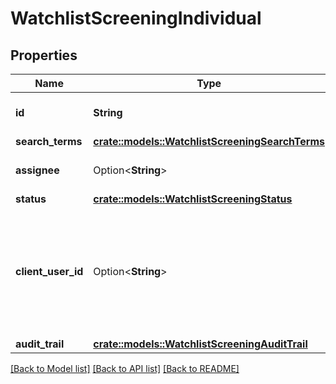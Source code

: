 # WatchlistScreeningIndividual

## Properties

Name | Type | Description | Notes
------------ | ------------- | ------------- | -------------
**id** | **String** | ID of the associated screening. | 
**search_terms** | [**crate::models::WatchlistScreeningSearchTerms**](WatchlistScreeningSearchTerms.md) |  | 
**assignee** | Option<**String**> | ID of the associated user. | 
**status** | [**crate::models::WatchlistScreeningStatus**](WatchlistScreeningStatus.md) |  | 
**client_user_id** | Option<**String**> | An identifier to help you connect this object to your internal systems. For example, your database ID corresponding to this object. | 
**audit_trail** | [**crate::models::WatchlistScreeningAuditTrail**](WatchlistScreeningAuditTrail.md) |  | 

[[Back to Model list]](../README.md#documentation-for-models) [[Back to API list]](../README.md#documentation-for-api-endpoints) [[Back to README]](../README.md)


